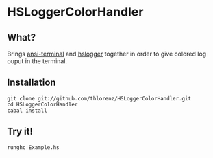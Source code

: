 # HSLoggerColorHandler

## What?

Brings [ansi-terminal](http://hackage.haskell.org/package/ansi-terminal-0.5.5)
and [hslogger](http://hackage.haskell.org/package/hslogger-1.1.4) together in
order to give colored log ouput in the terminal.

## Installation

    git clone git://github.com/thlorenz/HSLoggerColorHandler.git
    cd HSLoggerColorHandler
    cabal install

## Try it!
    
    runghc Example.hs
